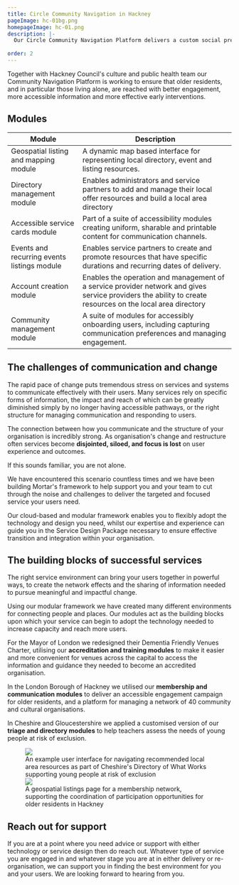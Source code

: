 ```yaml
---
title: Circle Community Navigation in Hackney
pageImage: hc-01bg.png
homepageImage: hc-01.png
description: |-
  Our Circle Community Navigation Platform delivers a custom social prescribing service in Hackney. Hackney Circle combats health inequality through creative health and wellbeing interventions, reaching isolated older residents with participation opportunities. 
 
order: 2
---
```


Together with Hackney Council's culture and public health team our Community Navigation Platform is working to ensure that older residents, and in particular those living alone, are reached with better engagement, more accessible information and more effective early interventions.   

<section>
  <h2>Modules</h2>
  <table>
    <thead>
      <tr>
<th>Module</th>
        <th>Description</th>
      </tr>
    </thead>
    <tbody>
      <tr>
        <td>Geospatial listing and mapping module</td>
        <td>A dynamic map based interface for representing local directory, event and listing resources.</td>
      </tr>
      <tr>
        <td>Directory management module</td>
        <td>Enables administrators and service partners to add and manage their local offer resources and build a local area directory</td>
      </tr>
       <tr>
        <td>Accessible service cards module</td>
        <td>Part of a suite of accessibility modules creating uniform, sharable and printable content for communication channels.</td>
      </tr>
      <tr>
        <td>Events and recurring events listings module</td>
        <td>Enables service partners to create and promote resources that have specific durations and recurring dates of delivery.</td>
      </tr>
      <tr>
        <td>Account creation module</td>
        <td>Enables the operation and management of a service provider network and gives service providers the ability to create resources on the local area directory </td>
      </tr>
      <tr>
        <td>Community management module</td>
        <td>A suite of modules for accessibly onboarding users, including capturing communication preferences and managing engagement.</td>
      </tr>
    </tbody>
  </table>
</section>

The challenges of communication and change
---------------------------------------------------------------------------------------------------------------------------------
The rapid pace of change puts tremendous stress on services and systems to communicate effectively with their users. Many services rely on specific forms of information, the impact and reach of which can be greatly diminished simply by no longer having accessible pathways, or the right structure for managing communication and responding to users. 

The connection between how you communicate and the structure of your organisation is incredibly strong. As organisation's change and restructure often services become **disjointed, siloed, and focus is lost** on user experience and outcomes. 

If this sounds familiar, you are not alone. 

We have encountered this scenario countless times and we have been building Mortar's framework to help support you and your team to cut through the noise and challenges to deliver the targeted and focused service your users need. 

Our cloud-based and modular framework enables you to flexibly adopt the technology and design you need, whilst our expertise and experience can guide you in the Service Design Package necessary to ensure effective transition and integration within your organisation.

The building blocks of successful services
---------------------------------------------------------------------------------------------------------------------------------
The right service environment can bring your users together in powerful ways, to create the network effects and the sharing of information needed to pursue meaningful and impactful change. 

Using our modular framework we have created many different environments for connecting people and places. Our modules act as the building blocks upon which your service can begin to adopt the technology needed to increase capacity and reach more users.

For the Mayor of London we redesigned their Dementia Friendly Venues Charter, utilising our **accreditation and training modules** to make it easier and more convenient for venues across the capital to access the information and guidance they needed to become an accredited organisation. 

In the London Borough of Hackney we utilised our **membership and communication modules** to deliver an accessible engagement campaign for older residents, and a platform for managing a network of 40 community and cultural organisations. 

In Cheshire and Gloucestershire we applied a customised version of our **triage and directory modules** to help teachers assess the needs of young people at risk of exclusion. 

<figure>
  <img src="{{ '/static/images/use-cases/bg-customengagement-01.png' | url }}" />
  <figcaption>
    An example user interface for navigating recommended local area resources as part of Cheshire's Directory of What Works supporting young people at risk of exclusion
  </figcaption>
   <img src="{{ '/static/images/use-cases/customengagement-02.png' | url }}" />
  <figcaption>
    A geospatial listings page for a membership network, supporting the coordination of participation opportunities for older residents in Hackney
  </figcaption>
</figure>

Reach out for support
---------------------------------------------------------------------------------------------------------------------------------
If you are at a point where you need advice or support with either technology or service design then do reach out. Whatever type of service you are engaged in and whatever stage you are at in either delivery or re-organisation, we can support you in finding the best environment for you and your users. We are looking forward to hearing from you. 

